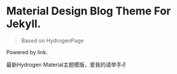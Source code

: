 # Material Design Blog Theme For Jekyll.
> Based on HydrogenPage

Powered by link.

最新Hydrogen Material主题模版，爱我的请举手✌
